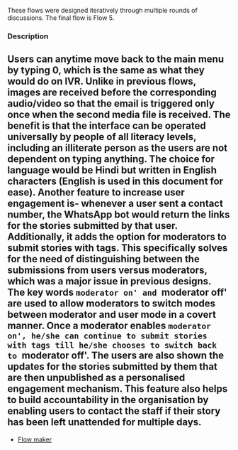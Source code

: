 These flows were designed iteratively through multiple rounds of discussions. 
The final flow is Flow 5.  
### Description
Users can anytime move back to the main menu by typing 0, which is the same as what they would do on IVR. Unlike in previous flows, images are received before the corresponding audio/video so that the email is triggered only once when the second media file is received. The benefit is that the interface can be operated universally by people of all literacy levels, including an illiterate person as the users are not dependent on typing anything. The choice for language would be Hindi but written in English characters (English is used in this document for ease). Another feature to increase user engagement is- whenever a user sent a contact number, the WhatsApp bot would return the links for the stories submitted by that user. Additionally, it adds the option for moderators to submit stories with tags. This specifically solves for the need of distinguishing between the submissions from users versus moderators, which was a major issue in previous designs. The key words `moderator on' and `moderator off' are used to allow moderators to switch modes between moderator and user mode in a covert manner. Once a moderator enables `moderator on', he/she can continue to submit stories with tags till he/she chooses to switch back to `moderator off'. The users are also shown the updates for the stories submitted by them that are then unpublished as a personalised engagement mechanism. This feature also helps to build accountability in the organisation by enabling users to contact the staff if their story has been left unattended for multiple days.
----
- [Flow maker](https://app.diagrams.net/#HPriyankaVerma98%2FWhatsApp-Swara%2Fmain%2FDisseminationFlow.drawio)
